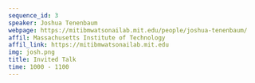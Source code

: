 ```yaml
---
sequence_id: 3
speaker: Joshua Tenenbaum
webpage: https://mitibmwatsonailab.mit.edu/people/joshua-tenenbaum/
affil: Massachusetts Institute of Technology
affil_link: https://mitibmwatsonailab.mit.edu
img: josh.png
title: Invited Talk
time: 1000 - 1100
---
```

